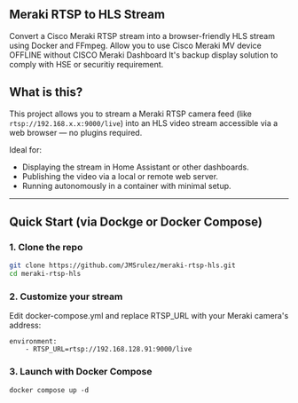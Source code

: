 ## Meraki RTSP to HLS Stream

Convert a Cisco Meraki RTSP stream into a browser-friendly HLS stream using Docker and FFmpeg.
Allow you to use Cisco Meraki MV device OFFLINE without CISCO Meraki Dashboard
It's backup display solution to comply with HSE or securitiy requirement.

## What is this?

This project allows you to stream a Meraki RTSP camera feed (like `rtsp://192.168.x.x:9000/live`) into an HLS video stream accessible via a web browser — no plugins required.

Ideal for:
- Displaying the stream in Home Assistant or other dashboards.
- Publishing the video via a local or remote web server.
- Running autonomously in a container with minimal setup.
---

## Quick Start (via Dockge or Docker Compose)

### 1. Clone the repo

```bash
git clone https://github.com/JMSrulez/meraki-rtsp-hls.git
cd meraki-rtsp-hls
```
### 2. Customize your stream
Edit docker-compose.yml and replace RTSP_URL with your Meraki camera's address:
```
environment:
    - RTSP_URL=rtsp://192.168.128.91:9000/live
```

### 3. Launch with Docker Compose
```
docker compose up -d

```
